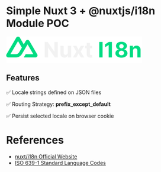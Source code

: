 # Simple Nuxt 3 + @nuxtjs/i18n Module POC

<div style="display: flex;">
  <img src="https://raw.githubusercontent.com/nuxt-modules/i18n/d5d554056cb6bd718feff6bd993ae85126a2eb09/docs/public/logo-dark.svg" alt="Nuxt i18n Module Logo" height="70rem"/>

</div>

## Features

✅ Locale strings defined on JSON files

✅ Routing Strategy: **prefix_except_default**

✅ Persist selected locale on browser cookie

# References

- [nuxt/i18n Official Website](https://i18n.nuxtjs.org/)
- [ISO 639-1 Standard Language Codes](https://www.andiamo.co.uk/resources/iso-language-codes/)
